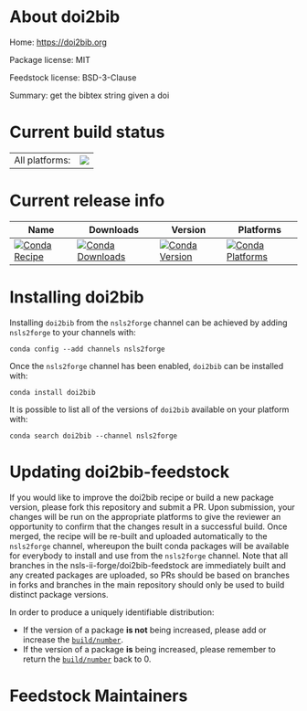 About doi2bib
=============

Home: https://doi2bib.org

Package license: MIT

Feedstock license: BSD-3-Clause

Summary: get the bibtex string given a doi



Current build status
====================


<table><tr><td>All platforms:</td>
    <td>
      <a href="https://dev.azure.com/nsls2forge/nsls2forge/_build/latest?definitionId=256&branchName=master">
        <img src="https://dev.azure.com/nsls2forge/nsls2forge/_apis/build/status/doi2bib-feedstock?branchName=master">
      </a>
    </td>
  </tr>
</table>

Current release info
====================

| Name | Downloads | Version | Platforms |
| --- | --- | --- | --- |
| [![Conda Recipe](https://img.shields.io/badge/recipe-doi2bib-green.svg)](https://anaconda.org/nsls2forge/doi2bib) | [![Conda Downloads](https://img.shields.io/conda/dn/nsls2forge/doi2bib.svg)](https://anaconda.org/nsls2forge/doi2bib) | [![Conda Version](https://img.shields.io/conda/vn/nsls2forge/doi2bib.svg)](https://anaconda.org/nsls2forge/doi2bib) | [![Conda Platforms](https://img.shields.io/conda/pn/nsls2forge/doi2bib.svg)](https://anaconda.org/nsls2forge/doi2bib) |

Installing doi2bib
==================

Installing `doi2bib` from the `nsls2forge` channel can be achieved by adding `nsls2forge` to your channels with:

```
conda config --add channels nsls2forge
```

Once the `nsls2forge` channel has been enabled, `doi2bib` can be installed with:

```
conda install doi2bib
```

It is possible to list all of the versions of `doi2bib` available on your platform with:

```
conda search doi2bib --channel nsls2forge
```




Updating doi2bib-feedstock
==========================

If you would like to improve the doi2bib recipe or build a new
package version, please fork this repository and submit a PR. Upon submission,
your changes will be run on the appropriate platforms to give the reviewer an
opportunity to confirm that the changes result in a successful build. Once
merged, the recipe will be re-built and uploaded automatically to the
`nsls2forge` channel, whereupon the built conda packages will be available for
everybody to install and use from the `nsls2forge` channel.
Note that all branches in the nsls-ii-forge/doi2bib-feedstock are
immediately built and any created packages are uploaded, so PRs should be based
on branches in forks and branches in the main repository should only be used to
build distinct package versions.

In order to produce a uniquely identifiable distribution:
 * If the version of a package **is not** being increased, please add or increase
   the [``build/number``](https://conda.io/docs/user-guide/tasks/build-packages/define-metadata.html#build-number-and-string).
 * If the version of a package **is** being increased, please remember to return
   the [``build/number``](https://conda.io/docs/user-guide/tasks/build-packages/define-metadata.html#build-number-and-string)
   back to 0.

Feedstock Maintainers
=====================


